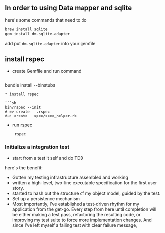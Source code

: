 ## In order to using Data mapper and sqlite

here's some commands that need to do 

```sh
brew install sqlite
gem install dm-sqlite-adapter
```

add put `dm-sqlite-adapter` into your gemfile

## install rspec
* create Gemfile and run command
   ```sh
bundle install --binstubs

   ```
* install rspec

   ```sh
   bin/rspec --init
   # => create   .rspec
   #=> create   spec/spec_helper.rb
   ```
* run rspec

   ```sh
    rspec
   ```

### Initialize a integration test
* start from a test it self and do TDD

here's the benefit:

* Gotten my testing infrastructure assembled and working
* written a high-level, two-line executable specification for the first user story.
* started to hash out the structure of my object model, guided by the test.
* Set up a persistence mechanism
* Most importantly, I’ve established a test-driven rhythm for my application 
from the get-go. Every step from here until completion will be either making a 
test pass, refactoring the resulting code, or improving my test suite to force 
more implementation changes. And since I’ve left myself a failing test with 
clear failure message, 
